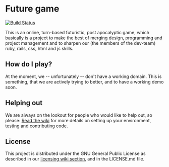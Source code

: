 # Future game

[![Build Status](https://secure.travis-ci.org/ekampp/future_game.png)](http://travis-ci.org/ekampp/future_game)

This is an online, turn-based futuristic, post apocalyptic game, which
basically is a project to make the best of merging design, programming and
project management and to sharpen our (the members of the dev-team) ruby,
rails, css, html and js skills.

## How do I play?

At the moment, we -- unfortunately -- don't have a working domain. This is
something, that we are actively trying to better, and to have a working demo
soon.

## Helping out

We are always on the lookout for people who would like to help out, so please:
[Read the wiki](https://github.com/ekampp/future_game/wiki) for more details on
setting up your environment, testing and contributing code.

## License

This project is distributed under the GNU General Public License as described
in our [licensing wiki section](https://github.com/ekampp/future_game/wiki/Licencing),
and in the LICENSE.md file.
